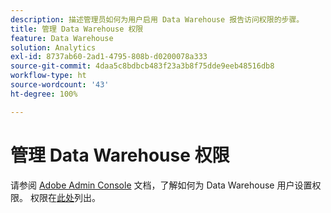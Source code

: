 ```yaml
---
description: 描述管理员如何为用户启用 Data Warehouse 报告访问权限的步骤。
title: 管理 Data Warehouse 权限
feature: Data Warehouse
solution: Analytics
exl-id: 8737ab60-2ad1-4795-808b-d0200078a333
source-git-commit: 4daa5c8bdbcb483f23a3b8f75dde9eeb48516db8
workflow-type: ht
source-wordcount: '43'
ht-degree: 100%

---
```


# 管理 Data Warehouse 权限

请参阅 [Adobe Admin Console](/help/admin/admin-console/home.md) 文档，了解如何为 Data Warehouse 用户设置权限。 权限在[此处](/help/admin/admin-console/permissions/report-suite-tools.md)列出。


